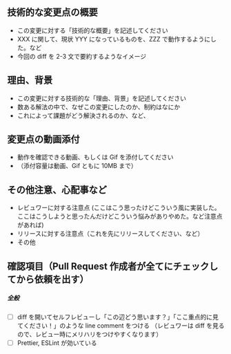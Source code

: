 ## 技術的な変更点の概要

- この変更に対する「技術的な概要」を記述してください
- XXX に関して、現状 YYY になっているものを、ZZZ で動作するようにした。など
- 今回の diff を 2-3 文で要約するようなイメージ

## 理由、背景

- この変更に対する技術的な「理由、背景」を記述してください
- 数ある解法の中で、なぜこの変更にしたのか、制約はなにか
- これによって課題がどう解決されるのか、など、

## 変更点の動画添付

- 動作を確認できる動画、もしくは Gif を添付してください
- （添付容量は動画、Gif ともに 10MB まで）

## その他注意、心配事など

- レビュワーに対する注意点 (ここはこう思ったけどこういう風に実装した。ここはこうしようと思ったんだけどこういう悩みがありやめた。など注意点があれば)
- リリースに対する注意点（これを先にリリースしてください、など）
- その他

## 確認項目（Pull Request 作成者が全てにチェックしてから依頼を出す）

##### 全般

- [ ] diff を開いてセルフレビューし「この辺どう思います？」「ここ重点的に見てください！」のような line comment をつける
      （レビュワーは diff を見るので、レビュー時にメリハリをつけやすくなります）
- [ ] Prettier, ESLint が効いている
